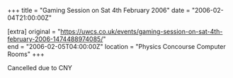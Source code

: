 +++
title = "Gaming Session on Sat 4th February 2006"
date = "2006-02-04T21:00:00Z"

[extra]
original = "https://uwcs.co.uk/events/gaming-session-on-sat-4th-february-2006-1474488974085/"    
end = "2006-02-05T04:00:00Z"
location = "Physics Concourse Computer Rooms"
+++

Cancelled due to CNY

